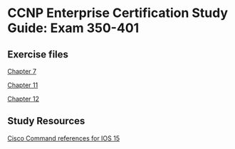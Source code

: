 # CCNP Enterprise Certification Study Guide: Exam 350-401

## Exercise files

[Chapter 7](7)

[Chapter 11](11)

[Chapter 12](12)

## Study Resources

[Cisco Command references for IOS 15](https://www.cisco.com/c/en/us/support/ios-nx-os-software/ios-15-2m-t/products-command-reference-list.html)
